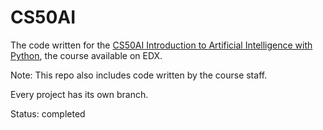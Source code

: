 # CS50AI
The code written for the [CS50AI Introduction to Artificial Intelligence with Python](https://cs50.harvard.edu/web/2020/), the course available on EDX.  

Note: This repo also includes code written by the course staff.  

Every project has its own branch.  

Status: completed
